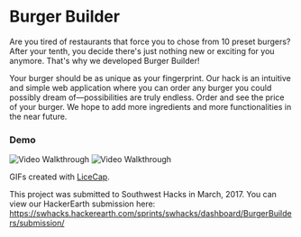 # Burger Builder 

Are you tired of restaurants that force you to chose from 10 preset burgers? After your  tenth, you decide there's just nothing new or exciting for you anymore. That's why we developed Burger Builder! 

Your burger should be as unique as your fingerprint. Our hack is an intuitive and simple web application where you can order any burger you could possibly dream of—possibilities are truly endless. Order and see the price of your burger. We hope to add more ingredients and more functionalities in the near future.

### Demo 
<img src='http://i.imgur.com/gNBsRY9.gif' title='Burger 1 Walk Through' width='' alt='Video Walkthrough' />

<img src='http://i.imgur.com/AmaWCXx.gif' title='Burger 1 Walk Through' width='' alt='Video Walkthrough' />

GIFs created with [LiceCap](http://www.cockos.com/licecap/).

This project was submitted to Southwest Hacks in March, 2017. You can view our HackerEarth submission here: https://swhacks.hackerearth.com/sprints/swhacks/dashboard/BurgerBuilders/submission/





